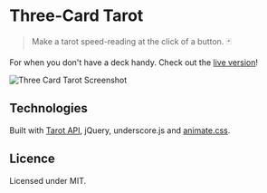 # Three-Card Tarot

> Make a tarot speed-reading at the click of a button. 🃏

For when you don't have a deck handy. Check out the [live version](https://amandytang.github.io/three-card-tarot/)!

![Three Card Tarot Screenshot](https://i.imgur.com/jfUko4Z.png)
<br/>
## Technologies

Built with [Tarot API](https://github.com/howlCode/tarot_api), jQuery, underscore.js and [animate.css](https://daneden.github.io/animate.css/).
<br/>

## Licence

Licensed under MIT.
